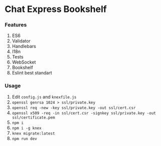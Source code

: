 # Chat Express Bookshelf

### Features
1. ES6
2. Validator
3. Handlebars
4. I18n
5. Tests
6. WebSocket
7. Bookshelf
8. Eslint best standart

### Usage
1. Edit `config.js` and `knexfile.js`
2. `openssl genrsa 1024 > ssl/private.key`
3. `openssl req -new -key ssl/private.key -out ssl/cert.csr`
4. `openssl x509 -req -in ssl/cert.csr -signkey ssl/private.key -out ssl/certificate.pem`
5. `npm i`
6. `npm i -g knex`
7. `knex migrate:latest`
8. `npm run dev`
